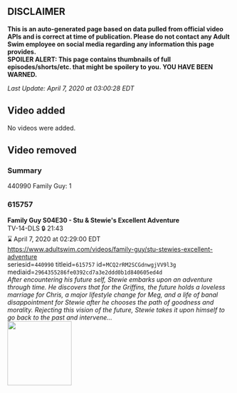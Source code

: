 ## DISCLAIMER
**This is an auto-generated page based on data pulled from official video APIs and is correct at time of publication. Please do not contact any Adult Swim employee on social media regarding any information this page provides.**  
**SPOILER ALERT: This page contains thumbnails of full episodes/shorts/etc. that might be spoilery to you. YOU HAVE BEEN WARNED.**  

_Last Update: April 7, 2020 at 03:00:28 EDT_
## Video added
No videos were added.  
## Video removed
### Summary
440990 Family Guy: 1  
### 615757
**Family Guy S04E30 - Stu & Stewie's Excellent Adventure**  
TV-14-DLS 🔒 21:43  
⌛ April 7, 2020 at 02:29:00 EDT  
https://www.adultswim.com/videos/family-guy/stu-stewies-excellent-adventure  
seriesid=`440990` titleid=`615757` id=`MCQ2rRM2SCGdnwgjVV9l3g` mediaid=`2964355286fe0392cd7a3e2ddd0b1d840605ed4d`  
_After encountering his future self, Stewie embarks upon an adventure through time.  He discovers that for the Griffins, the future holds a loveless marriage for Chris, a major lifestyle change for Meg, and a life of banal disappointment for Stewie after he chooses the path of goodness and morality.  Rejecting this vision of the future, Stewie takes it upon himself to go back to the past and intervene..._  
<a href="https://i.cdn.turner.com/adultswim/big/image-upload/thumbnails/thumb-2_image-15301995146552.jpg"><img src="https://i.cdn.turner.com/adultswim/big/image-upload/thumbnails/thumb-2_image-15301995146552.jpg" height="144px" /></a>
